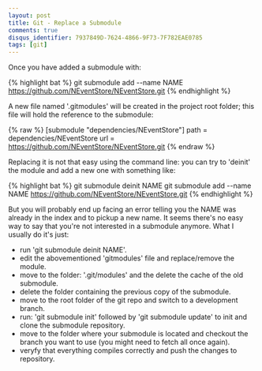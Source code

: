 ```yaml
---
layout: post
title: Git - Replace a Submodule
comments: true
disqus_identifier: 7937849D-7624-4866-9F73-7F782EAE0785
tags: [git]
---
```


Once you have added a submodule with:

{% highlight bat %}
git submodule add --name NAME https://github.com/NEventStore/NEventStore.git
{% endhighlight %}

A new file named '.gitmodules' will be created in the project root folder;
this file will hold the reference to the submodule:

{% raw %}
[submodule "dependencies/NEventStore"]
	path = dependencies/NEventStore
	url = https://github.com/NEventStore/NEventStore.git
{% endraw %}

Replacing it is not that easy using the command line: you can try to 'deinit' the module and add a new one with something like:

{% highlight bat %}
git submodule deinit NAME
git submodule add --name NAME https://github.com/NEventStore/NEventStore.git
{% endhighlight %}

But you will probably end up facing an error telling you the NAME was already in the index and to pickup a new name. 
It seems there's no easy way to say that you're not interested in a submodule anymore.
What I usually do it's just:

- run 'git submodule deinit NAME'.
- edit the abovementioned 'gitmodules' file and replace/remove the module.
- move to the folder: '.git/modules' and the delete the cache of the old submodule.
- delete the folder containing the previous copy of the submodule.
- move to the root folder of the git repo and switch to a development branch.
- run: 'git submodule init' followed by 'git submodule update' to init and clone the submodule repository.
- move to the folder where your submodule is located and checkout the branch you want to use (you might need to fetch all once again).
- veryfy that everything compiles correctly and push the changes to repository.